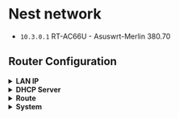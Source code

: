 # Nest network

- `10.3.0.1` RT-AC66U - Asuswrt-Merlin 380.70

## Router Configuration

<details>
<summary><b>LAN IP</b></summary>
  
|             | https://10.3.0.1:8443/Advanced_LAN_Content.asp |
|-------------|------------------------------------------------|
| Device Name | `rt`                                           |
| IP Address  | `10.3.0.1`                                     |
| Subnet Mask | `255.255.255.0`                                |

</details>

<details>
<summary><b>DHCP Server</b></summary>

|                                                         |    https://10.3.0.1:8443/Advanced_DHCP_Content.asp                                                 |
|---------------------------------------------------------|----------------------------------------------------------------------------------------------------|
| Enable the DHCP Server                                  | `Yes`                                                                                              |
| RT-AC66U's Domain Name                                  | `nest`                                                                                             |
| IP Pool Starting Address                                | `10.3.0.2`                                                                                         |
| IP Pool Ending Address                                  | `10.3.0.254`                                                                                       |
| Default Gateway                                         | `10.3.0.1`                                                                                         |
| DNS Server 1                                            | `10.3.0.2`                                                                                         |
| Advertise router's IP in addition to user-specified DNS | `No`                                                                                               |
| Forward local domain queries to upstream DNS            | `No`                                                                                               |
| Enable Manual Assignment                                | `Yes`                                                                                              |
| Manually Assigned IP around the DHCP list               | [networks/nest/default.nix](https://github.com/suderman/nixos/tree/main/networks/nest/default.nix) |

</details>

<details>
<summary><b>Route</b></summary>

|                       | https://10.3.0.1:8443/Advanced_GWStaticRoute_Content.asp | 
|-----------------------|----------------------------------------------------------|
| Enable static routes  | `Yes`                                                    |

| Network/Host IP | Netmask       | Gateway  | Metric | Interface |
|-----------------|---------------|----------|--------|-----------|
| 100.64.0.0      | 255.192.0.0   | 10.3.0.2 |        | LAN       |
| 10.1.0.0        | 255.255.255.0 | 10.3.0.2 |        | LAN       |
| 10.3.0.0        | 255.255.255.0 | 10.3.0.2 |        | LAN       |

</details>

<details>
<summary><b>System</b></summary>

|                                                             | https://10.3.0.1:8443/Advanced_System_Content.asp                                                |
|-------------------------------------------------------------|--------------------------------------------------------------------------------------------------|
| Router Login Name                                           | `suderman`                                                                                       |
| Enable SSH                                                  | `LAN only`                                                                                       |
| SSH server port                                             | `22`                                                                                             |
| SSH Authentication key                                      | [secrets/keys/default.nix](https://github.com/suderman/nixos/blob/main/secrets/keys/default.nix) |
| Authentication Method                                       | `HTTPS`                                                                                          |
| HTTPS Lan port                                              | `8443`                                                                                           |

</details>

